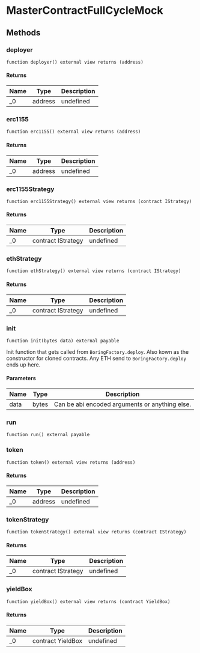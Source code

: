 # MasterContractFullCycleMock









## Methods

### deployer

```solidity
function deployer() external view returns (address)
```






#### Returns

| Name | Type | Description |
|---|---|---|
| _0 | address | undefined |

### erc1155

```solidity
function erc1155() external view returns (address)
```






#### Returns

| Name | Type | Description |
|---|---|---|
| _0 | address | undefined |

### erc1155Strategy

```solidity
function erc1155Strategy() external view returns (contract IStrategy)
```






#### Returns

| Name | Type | Description |
|---|---|---|
| _0 | contract IStrategy | undefined |

### ethStrategy

```solidity
function ethStrategy() external view returns (contract IStrategy)
```






#### Returns

| Name | Type | Description |
|---|---|---|
| _0 | contract IStrategy | undefined |

### init

```solidity
function init(bytes data) external payable
```

Init function that gets called from `BoringFactory.deploy`. Also kown as the constructor for cloned contracts. Any ETH send to `BoringFactory.deploy` ends up here.



#### Parameters

| Name | Type | Description |
|---|---|---|
| data | bytes | Can be abi encoded arguments or anything else. |

### run

```solidity
function run() external payable
```






### token

```solidity
function token() external view returns (address)
```






#### Returns

| Name | Type | Description |
|---|---|---|
| _0 | address | undefined |

### tokenStrategy

```solidity
function tokenStrategy() external view returns (contract IStrategy)
```






#### Returns

| Name | Type | Description |
|---|---|---|
| _0 | contract IStrategy | undefined |

### yieldBox

```solidity
function yieldBox() external view returns (contract YieldBox)
```






#### Returns

| Name | Type | Description |
|---|---|---|
| _0 | contract YieldBox | undefined |




